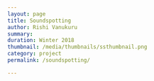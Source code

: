 ```yaml
---
layout: page
title: Soundspotting
author: Rishi Vanukuru
summary: 
duration: Winter 2018
thumbnail: /media/thumbnails/ssthumbnail.png
category: project
permalink: /soundspotting/

---
```


